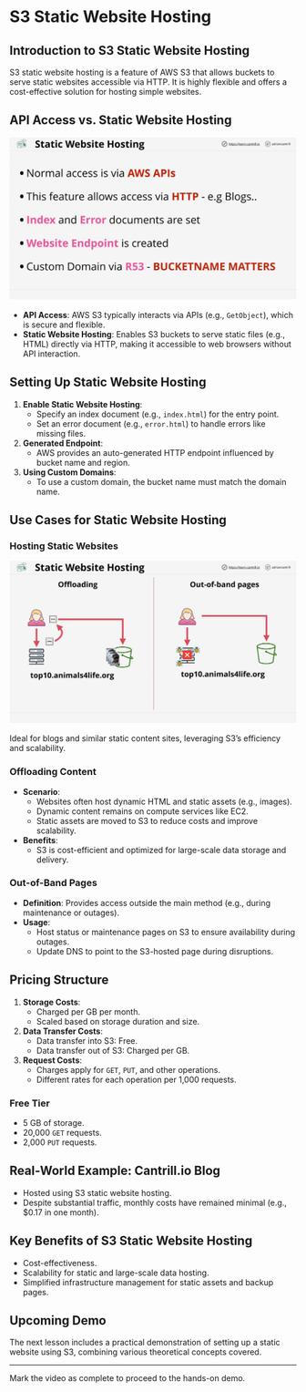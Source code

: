 # S3 Static Website Hosting

## Introduction to S3 Static Website Hosting

S3 static website hosting is a feature of AWS S3 that allows buckets to serve static websites accessible via HTTP. It is highly flexible and offers a cost-effective solution for hosting simple websites.

## API Access vs. Static Website Hosting

![alt text](./Images/image-6.png)

- **API Access**: AWS S3 typically interacts via APIs (e.g., `GetObject`), which is secure and flexible.
- **Static Website Hosting**: Enables S3 buckets to serve static files (e.g., HTML) directly via HTTP, making it accessible to web browsers without API interaction.

## Setting Up Static Website Hosting

1. **Enable Static Website Hosting**:
   - Specify an index document (e.g., `index.html`) for the entry point.
   - Set an error document (e.g., `error.html`) to handle errors like missing files.
2. **Generated Endpoint**:
   - AWS provides an auto-generated HTTP endpoint influenced by bucket name and region.
3. **Using Custom Domains**:
   - To use a custom domain, the bucket name must match the domain name.

## Use Cases for Static Website Hosting

### Hosting Static Websites

![alt text](./Images/image-7.png)

Ideal for blogs and similar static content sites, leveraging S3’s efficiency and scalability.

### Offloading Content

- **Scenario**:
  - Websites often host dynamic HTML and static assets (e.g., images).
  - Dynamic content remains on compute services like EC2.
  - Static assets are moved to S3 to reduce costs and improve scalability.
- **Benefits**:
  - S3 is cost-efficient and optimized for large-scale data storage and delivery.

### Out-of-Band Pages

- **Definition**: Provides access outside the main method (e.g., during maintenance or outages).
- **Usage**:
  - Host status or maintenance pages on S3 to ensure availability during outages.
  - Update DNS to point to the S3-hosted page during disruptions.

## Pricing Structure

1. **Storage Costs**:
   - Charged per GB per month.
   - Scaled based on storage duration and size.
2. **Data Transfer Costs**:
   - Data transfer into S3: Free.
   - Data transfer out of S3: Charged per GB.
3. **Request Costs**:
   - Charges apply for `GET`, `PUT`, and other operations.
   - Different rates for each operation per 1,000 requests.

### Free Tier

- 5 GB of storage.
- 20,000 `GET` requests.
- 2,000 `PUT` requests.

## Real-World Example: Cantrill.io Blog

- Hosted using S3 static website hosting.
- Despite substantial traffic, monthly costs have remained minimal (e.g., $0.17 in one month).

## Key Benefits of S3 Static Website Hosting

- Cost-effectiveness.
- Scalability for static and large-scale data hosting.
- Simplified infrastructure management for static assets and backup pages.

## Upcoming Demo

The next lesson includes a practical demonstration of setting up a static website using S3, combining various theoretical concepts covered.

---

Mark the video as complete to proceed to the hands-on demo.
